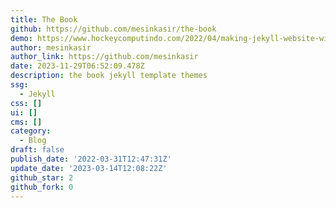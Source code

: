 ```yaml
---
title: The Book
github: https://github.com/mesinkasir/the-book
demo: https://www.hockeycomputindo.com/2022/04/making-jekyll-website-with-book.html
author: mesinkasir
author_link: https://github.com/mesinkasir
date: 2023-11-29T06:52:09.478Z
description: the book jekyll template themes
ssg:
  - Jekyll
css: []
ui: []
cms: []
category:
  - Blog
draft: false
publish_date: '2022-03-31T12:47:31Z'
update_date: '2023-03-14T12:08:22Z'
github_star: 2
github_fork: 0
---
```

